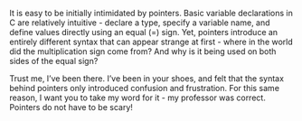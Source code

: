 It is easy to be initially intimidated by pointers. Basic variable declarations in C are relatively intuitive - declare a type, specify a variable name, and define values directly using an equal (=) sign. Yet, pointers introduce an entirely different syntax that can appear strange at first - where in the world did the multiplication sign come from? And why is it being used on both sides of the equal sign?

Trust me, I’ve been there. I’ve been in your shoes, and felt that the syntax behind pointers only introduced confusion and frustration. For this same reason, I want you to take my word for it - my professor was correct. Pointers do not have to be scary!
